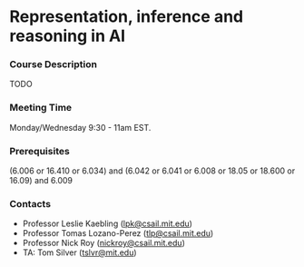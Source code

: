 # Representation, inference and reasoning in AI

### Course Description

TODO

### Meeting Time

Monday/Wednesday 9:30 - 11am EST.

### Prerequisites

(6.006 or 16.410 or 6.034) and (6.042 or 6.041 or 6.008 or 18.05 or 18.600 or 16.09) and 6.009

### Contacts
- Professor Leslie Kaebling (lpk@csail.mit.edu)
- Professor Tomas Lozano-Perez (tlp@csail.mit.edu)
- Professor Nick Roy (nickroy@csail.mit.edu)
- TA: Tom Silver (tslvr@mit.edu)
